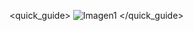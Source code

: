 <quick_guide>
![Imagen1](http://static.energysistem.com/images/manuals/39995/542d3bbd6bd3d.jpg)
</quick_guide>
